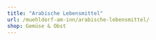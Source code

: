 ```yaml
---
title: "Arabische Lebensmittel"
url: /muehldorf-am-inn/arabische-lebensmittel/
shop: Gemüse & Obst
---
```


